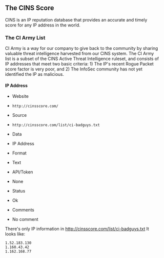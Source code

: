 ## The CINS Score

CINS is an IP reputation database that provides an accurate and timely score for
any IP address in the world.

### The CI Army List

CI Army is a way for our company to give back to the community by sharing
valuable threat intelligence harvested from our CINS system. The CI Army list is
a subset of the CINS Active Threat Intelligence ruleset, and consists of IP
addresses that meet two basic criteria: 1) The IP's recent Rogue Packet score
factor is very poor, and 2) The InfoSec community has not yet identified the IP
as malicious.

#### IP Address
>
* Website
 - `http://cinsscore.com/`
* Source
 - `http://cinsscore.com/list/ci-badguys.txt`
* Data
 - IP Address
* Format
 - Text
* API/Token
 - None
* Status
 - Ok
* Comments
 - No comment

There's only IP information in http://cinsscore.com/list/ci-badguys.txt
It looks like:

	1.52.183.130
	1.160.43.42
	1.162.168.77
